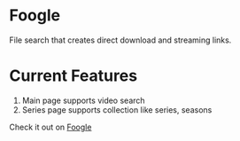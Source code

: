 # Foogle
File search that creates direct download and streaming links.
# Current Features
1. Main page supports video search
2. Series page supports collection like series, seasons 

Check it out on [Foogle](https://www.shivamhw.codes/)
